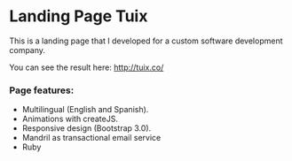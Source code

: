 
# Landing Page Tuix

This is a landing page that I developed for a custom software development company.

You can see the result here: http://tuix.co/

### Page features:
  - Multilingual (English and Spanish).
  - Animations with createJS.
  - Responsive design (Bootstrap 3.0).
  - Mandril as transactional email service
  - Ruby